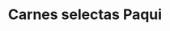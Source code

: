 ---
title: "Carnes selectas Paqui"
url: /santa-coloma-de-gramenet/carnes-selectas-paqui/
shop: carnicero
---